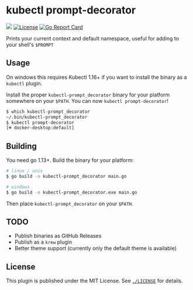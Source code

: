 # kubectl prompt-decorator

[![](https://github.com/nlowe/kubectl-prompt_decorator/workflows/CI/badge.svg)](https://github.com/nlowe/kubectl-prompt_decorator/actions)  [![License](https://img.shields.io/badge/license-MIT-brightgreen)](./LICENSE) [![Go Report Card](https://goreportcard.com/badge/github.com/nlowe/kubectl-prompt_decorator)](https://goreportcard.com/report/github.com/nlowe/kubectl-prompt_decorator)

Prints your current context and default namespace, useful for adding to your shell's `$PROMPT`

## Usage

On windows this requires Kubectl 1.16+ if you want to install the binary as a `kubectl` plugin.

Install the proper `kubectl-prompt_decorator` binary for your platform somewhere on your `$PATH`. You can now `kubectl prompt-decorator`!

```bash
$ which kubectl-prompt_decorator
~/.bin/kubectl-prompt_decorator
$ kubectl prompt-decorator
[☸ docker-desktop:default]
```

## Building

You need go 1.13+. Build the binary for your platform:

```bash
# linux / unix
$ go build -o kubectl-prompt_decorator main.go

# windows
$ go build -o kubectl-prompt_decorator.exe main.go
```

Then place `kubectl-prompt_decorator` on your `$PATH`.

## TODO

* Publish binaries as GitHub Releases
* Publish as a `krew` plugin
* Better theme support (currently only the default theme is available)

## License

This plugin is published under the MIT License. See [`./LICENSE`](./LICENSE) for details.
